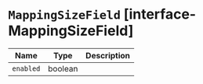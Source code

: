 # `MappingSizeField` [interface-MappingSizeField]

| Name | Type | Description |
| - | - | - |
| `enabled` | boolean | &nbsp; |
